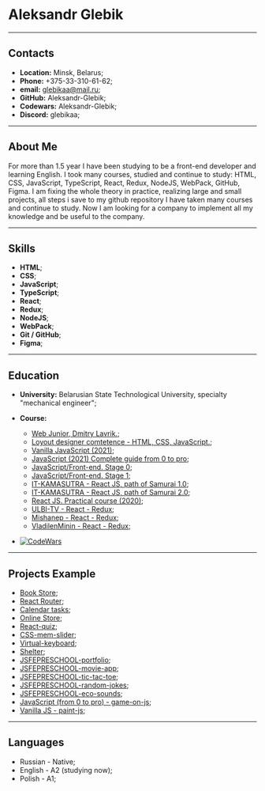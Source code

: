 # Aleksandr Glebik

***

## Contacts
- **Location:** Minsk, Belarus;
- **Phone:** +375-33-310-61-62;
- **email:** glebikaa@mail.ru;
- **GitHub:** Aleksandr-Glebik;
- **Codewars:** Aleksandr-Glebik;
- **Discord:** glebikaa;

***
## About Me

For more than 1.5 year I have been studying to be a front-end developer and learning English. I took many courses, studied and continue to study: HTML, CSS, JavaScript, TypeScript, React, Redux, NodeJS, WebPack, GitHub, Figma.
I am fixing the whole theory in practice, realizing large and small projects, all steps i save to my github repository
I have taken many courses and continue to study.
Now I am looking for a company to implement all my knowledge and be useful to the company.

***
## Skills
- **HTML**;
- **CSS**;
- **JavaScript**;
- **TypeScript**;
- **React**;
- **Redux**;
- **NodeJS**;
- **WebPack**;
- **Git / GitHub**;
- **Figma**;
***

## Education
* **University:** Belarusian State Technological University, specialty "mechanical engineer";

* **Course:**
    * [Web Junior, Dmitry Lavrik.](https://www.youtube.com/watch?v=8i3iTVsdnrg&list=PLyeqauxei6jddpCRnLoQIpkRGxaip5pJ4);
    * [Loyout designer comtetence - HTML, CSS, JavaScript.](https://www.mishanep.com/);
    * [Vanilla JavaScript (2021)](https://www.udemy.com/course/jacascript-for-beginners/);
    * [JavaScript (2021) Complete guide from 0 to pro](https://www.udemy.com/course/javascript-full-guide/);
    * [JavaScript/Front-end. Stage 0](https://rs.school/js-stage0/);
    * [JavaScript/Front-end. Stage 1](https://rs.school/js/);
    * [IT-KAMASUTRA - React JS, path of Samurai 1.0](https://www.youtube.com/playlist?list=PLcvhF2Wqh7DNVy1OCUpG3i5lyxyBWhGZ8);
    * [IT-KAMASUTRA - React JS, path of Samurai 2.0](https://www.youtube.com/playlist?list=PLcvhF2Wqh7DM3z1XqMw0kPuxpbyMo3HvN);
    * [React JS. Practical course (2020)](https://www.udemy.com/course/react-2020-complete-guide/);
    * [ULBI-TV - React - Redux](https://www.youtube.com/c/UlbiTV);
    * [Mishanep - React - Redux](https://www.youtube.com/@mishanep);
    * [VladilenMinin - React - Redux](https://www.youtube.com/@VladilenMinin);

* [![CodeWars](https://www.codewars.com/users/Aleksandr-Glebik/badges/small)](https://www.codewars.com/users/Aleksandr-Glebik)
***

## Projects Example
* [Book Store](https://aleksandr-glebik.github.io/react-material-ui/);
* [React Router](https://aleksandr-glebik.github.io/react-router-6/);
* [Calendar tasks](https://aleksandr-glebik.github.io/ulbi-tv-real-task/);
* [Online Store](https://aleksandr-glebik.github.io/react-online-store/);
* [React-quiz](https://react-quiz-29ea8.web.app/);
* [CSS-mem-slider](https://aleksandr-glebik.github.io/cssMemSliderWithoutJS/cssMemSlider/index.html);
* [Virtual-keyboard](https://aleksandr-glebik.github.io/rss-virtual-keyboard/);
* [Shelter](https://aleksandr-glebik.github.io/rsschool-JSFE2022Q1-shelter/shelter/pages/main/);
* [JSFEPRESCHOOL-portfolio](https://Aleksandr-Glebik.github.io/portfolio-JSFEPRESCHOOL/portfolio/);
* [JSFEPRESCHOOL-movie-app](https://Aleksandr-Glebik.github.io/movie-app-JSFEPRESCHOOL/movie-app/);
* [JSFEPRESCHOOL-tic-tac-toe](https://Aleksandr-Glebik.github.io/tic-tac-toe/tic-tac-toe/);
* [JSFEPRESCHOOL-random-jokes](https://Aleksandr-Glebik.github.io/random-jokes/);
* [JSFEPRESCHOOL-eco-sounds](https://Aleksandr-Glebik.github.io/eco-sounds/);
* [JavaScript (from 0 to pro) - game-on-js](https://Aleksandr-Glebik.github.io/game-on-js/);
* [Vanilla JS - paint-js](https://Aleksandr-Glebik.github.io/paint-js/);

***
## Languages
- Russian - Native;
- English - A2 (studying now);
- Polish - A1;




